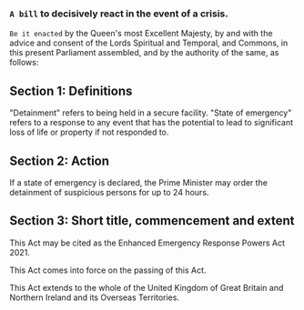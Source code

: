 ### `A bill` to decisively react in the event of a crisis.

`Be it enacted` by the Queen's most Excellent Majesty, by and with the advice and consent of the Lords Spiritual and Temporal, and Commons, in this present Parliament assembled, and by the authority of the same, as follows:

## Section 1: Definitions
"Detainment" refers to being held in a secure facility.
"State of emergency" refers to a response to any event that has the potential to lead to significant loss of life or property if not responded to.

## Section 2: Action
If a state of emergency is declared, the Prime Minister may order the detainment of suspicious persons for up to 24 hours. 

## Section 3: Short title, commencement and extent
This Act may be cited as the Enhanced Emergency Response Powers Act 2021.

This Act comes into force on the passing of this Act.

This Act extends to the whole of the United Kingdom of Great Britain and Northern Ireland and its Overseas Territories.
